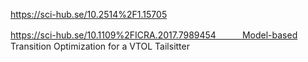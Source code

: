 https://sci-hub.se/10.2514%2F1.15705

https://sci-hub.se/10.1109%2FICRA.2017.7989454　　　Model-based Transition Optimization for a VTOL Tailsitter